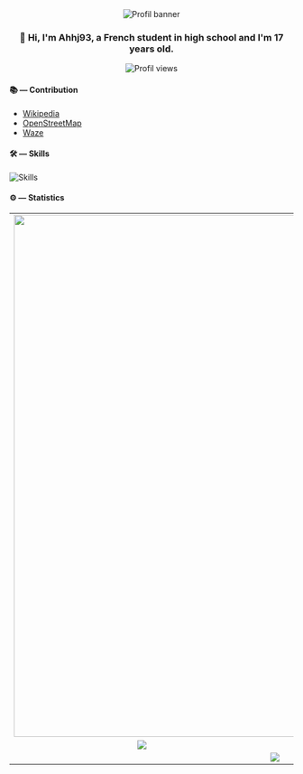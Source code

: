 <div align=center>
  <img alt="Profil banner" src="https://github-widgetbox.vercel.app/api/profile?username=ahhj93&theme=darkmode&data=followers,repositories,stars,commits">
  <h3>👋 Hi, I'm Ahhj93, a French student in high school and I'm 17 years old.</h3>
  <img alt="Profil views" src="https://komarev.com/ghpvc/?username=ahhj93&label=Profile%20views&color=0e75b6&style=flat">
</div>

#### 📚 — Contribution
* [Wikipedia](https://fr.wikipedia.org/wiki/Utilisateur:Ryse93)
* [OpenStreetMap](https://www.openstreetmap.org/user/ahhj)
* [Waze](https://www.waze.com/fr/user/editor/SilvainPeaceful)

#### 🛠 — Skills

![Skills](https://skillicons.dev/icons?i=css,html,python,github,figma,vscode,sqlite&theme=dark)

#### ⚙️ — Statistics

<table>
    <tbody>
         <tr>
            <td colspan=2 align="center"><img src="https://github-readme-activity-graph.vercel.app/graph?username=Ahhj93&theme=tokyo-night&radius=10&height=300" width="925"></td>
        </tr>
        <tr>
            <td align="center"><img src="https://github-readme-stats.vercel.app/api?username=ahhj93&show_icons=true&count_private=true&theme=tokyonight&card_width=450"></td>
            <td align="center"><img src="https://github-readme-streak-stats.herokuapp.com/?user=ahhj93&theme=tokyonight&card_width=450"></td>
        </tr>
        <tr>
            <td colspan=2 align="center"><img src="https://github-readme-stats.vercel.app/api/top-langs/?username=ahhj93&theme=tokyonight&include_all_commits=false&count_private=true&card_width=925"></td>
        </tr>
    </tbody>
</table>

<!--
**Ryse93/Ryse93** is a ✨ _special_ ✨ repository because its `README.md` (this file) appears on your GitHub profile.

Here are some ideas to get you started:

- 🔭 I’m currently working on ...
- 🌱 I’m currently learning ...
- 👯 I’m looking to collaborate on ...
- 🤔 I’m looking for help with ...
- 💬 Ask me about ...
- 📫 How to reach me: ...
- 😄 Pronouns: ...
- ⚡ Fun fact: ...
-->
